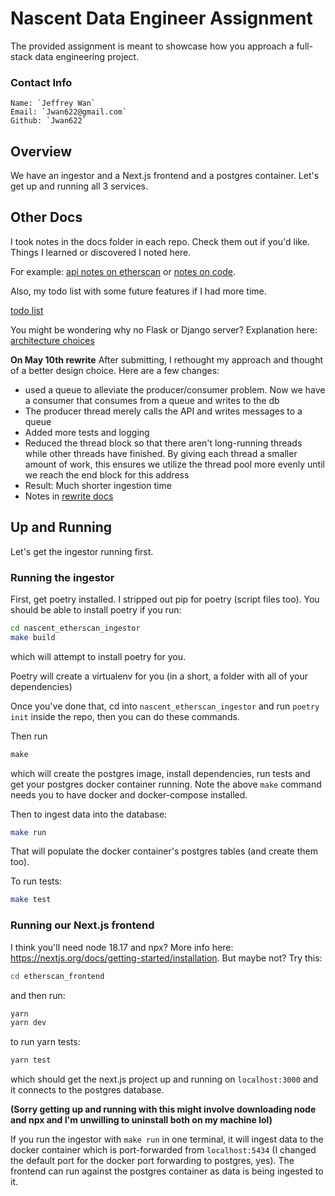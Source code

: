 # Nascent Data Engineer Assignment

The provided assignment is meant to showcase how you approach a full-stack data engineering project.

### Contact Info

```
Name: `Jeffrey Wan`
Email: `Jwan622@gmail.com`
Github: `Jwan622`
```

## Overview

We have an ingestor and a Next.js frontend and a postgres container. Let's get up and running all 3 services.

## Other Docs

I took notes in the docs folder in each repo. Check them out if you'd like. Things I learned or discovered I noted here.

For example: [api notes on etherscan](./docs/notes_api.md) or [notes on code](./docs/notes_code.md).

Also, my todo list with some future features if I had more time.

[todo list](./docs/notes_todo.md)

You might be wondering why no Flask or Django server? Explanation here:
[architecture choices](docs/notes_project_design.md)

**On May 10th rewrite**
After submitting, I rethought my approach and thought of a better design choice. Here are a few changes:
- used a queue to alleviate the producer/consumer problem. Now we have a consumer that consumes from a queue and writes to the db
- The producer thread merely calls the API and writes messages to a queue
- Added more tests and logging
- Reduced the thread block so that there aren't long-running threads while other threads have finished. By giving each thread a smaller amount of work, this ensures we utilize the thread pool more evenly until we reach the end block for this address
- Result: Much shorter ingestion time
- Notes in [rewrite docs](docs/notes_rewrite.md)

## Up and Running

Let's get the ingestor running first.

### Running the ingestor

First, get poetry installed. I stripped out pip for poetry (script files too). You should be able to install poetry if you run:
```bash
cd nascent_etherscan_ingestor
make build
```

which will attempt to install poetry for you.

Poetry will create a virtualenv for you (in a short, a folder with all of your dependencies)

Once you've done that, cd into `nascent_etherscan_ingestor` and run `poetry init` inside the repo, then you can do these commands.

Then run
```md
make
```

which will create the postgres image, install dependencies, run tests and get your postgres docker container running. Note the above `make` command needs you to have docker and docker-compose installed. 

Then to ingest data into the database:

```bash
make run 
```

That will populate the docker container's postgres tables (and create them too).

To run tests:

```bash
make test
```

### Running our Next.js frontend

I think you'll need node 18.17 and npx? More info here: https://nextjs.org/docs/getting-started/installation. But maybe not? Try this:

```bash
cd etherscan_frontend
```

and then run:

```bash
yarn
yarn dev
```

to run yarn tests:

```bash
yarn test
```

which should get the next.js project up and running on `localhost:3000` and it connects to the postgres database.

**(Sorry getting up and running with this might involve downloading node and npx and I'm unwilling to uninstall both on my machine lol)**

If you run the ingestor with `make run` in one terminal, it will ingest data to the docker container which is port-forwarded from `localhost:5434` (I changed the default port for the docker port forwarding to postgres, yes). The frontend can run against the postgres container as data is being ingested to it.




